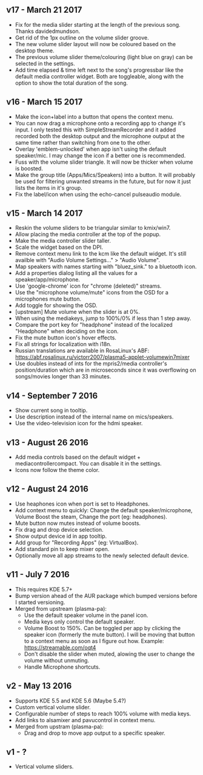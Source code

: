 ## v17 - March 21 2017

* Fix for the media slider starting at the length of the previous song. Thanks davidedmundson.
* Get rid of the 1px outline on the volume slider groove.
* The new volume slider layout will now be coloured based on the desktop theme.
* The previous volume slider theme/colouring (light blue on gray) can be selected in the settings.
* Add time elapsed & time left next to the song's progressbar like the default media controller widget. Both are toggleable, along with the option to show the total duration of the song.

## v16 - March 15 2017

* Make the icon+label into a button that opens the context menu.
* You can now drag a microphone onto a recording app to change it's input. I only tested this with SimpleStreamRecorder and it added recorded both the desktop output and the microphone output at the same time rather than switching from one to the other.
* Overlay 'emblem-unlocked' when app isn't using the default speaker/mic. I may change the icon if a better one is recommended.
* Fuss with the volume slider triangle. It will now be thicker when volume is boosted.
* Make the group title (Apps/Mics/Speakers) into a button. It will probably be used for filtering unwanted streams in the future, but for now it just lists the items in it's group.
* Fix the label/icon when using the echo-cancel pulseaudio module.

## v15 - March 14 2017

* Reskin the volume sliders to be triangular similar to kmix/win7.
* Allow placing the media controller at the top of the popup.
* Make the media controller slider taller.
* Scale the widget based on the DPI.
* Remove context menu link to the kcm like the default widget. It's still availble with "Audio Volume Settings..." > "Audio Volume".
* Map speakers with names starting with "bluez_sink." to a bluetooth icon.
* Add a properties dialog listing all the values for a speaker/app/microphone.
* Use 'google-chrome' icon for "chrome (deleted)" streams.
* Use the "microphone volume/mute" icons from the OSD for a microphones mute button.
* Add toggle for showing the OSD.
* [upstream] Mute volume when the slider is at 0%.
* When using the mediakeys, jump to 100%/0% if less than 1 step away.
* Compare the port key for "headphone" instead of the localized "Headphone" when deciding on the icon.
* Fix the mute button icon's hover effects.
* Fix all strings for localization with i18n.
* Russian translations are available in RosaLinux's ABF: https://abf.rosalinux.ru/victorr2007/plasma5-applet-volumewin7mixer
* Use doubles instead of ints for the mpris2/media controller's position/duration which are in microseconds since it was overflowing on songs/movies longer than 33 minutes.

## v14 - September 7 2016

* Show current song in tooltip.
* Use description instead of the internal name on mics/speakers.
* Use the video-television icon for the hdmi speaker.

## v13 - August 26 2016

* Add media controls based on the default widget + mediacontrollercompact. You can disable it in the settings.
* Icons now follow the theme color.

## v12 - August 24 2016

* Use heaphones icon when port is set to Headphones.
* Add context menu to quickly: Change the default speaker/microphone, Volume Boost the steam, Change the port (eg: headphones).
* Mute button now mutes instead of volume boosts.
* Fix drag and drop device selection.
* Show output device id in app tooltip.
* Add group for "Recording Apps" (eg: VirtualBox).
* Add standard pin to keep mixer open.
* Optionally move all app streams to the newly selected default device.

## v11 - July 7 2016

* This requires KDE 5.7+
* Bump version ahead of the AUR package which bumped versions before I started versioning.
* Merged from upstream (plasma-pa):
  * Use the default speaker volume in the panel icon.
  * Media keys only control the default speaker.
  * Volume Boost to 150%. Can be toggled per app by clicking the speaker icon (formerly the mute button). I will be moving that button to a context menu as soon as I figure out how. Example: https://streamable.com/oqt4
  * Don't disable the slider when muted, alowing the user to change the volume without unmuting.
  * Handle Microphone shortcuts.

## v2 - May 13 2016

* Supports KDE 5.5 and KDE 5.6 (Maybe 5.4?)
* Custom vertical volume slider.
* Configurable number of steps to reach 100% volume with media keys.
* Add links to alsamixer and pavucontrol in context menu.
* Merged from upstram (plasma-pa):
  * Drag and drop to move app output to a specific speaker.

## v1 - ?

* Vertical volume sliders.
